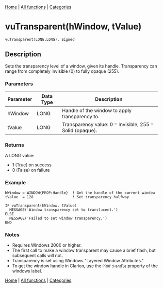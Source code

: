 [Home](../index.md) | [All functions](../all-functions.md) | [Categories](../categories/index.md)

# vuTransparent(hWindow, tValue)

```Prototype
vuTransparent(LONG,LONG), Signed
```


## Description
Sets the transparency level of a window, given its handle. Transparency can range from completely invisible (0) to fully opaque (255).

### Parameters

| Parameter | Data Type | Description                                                                 |
|-----------|-----------|-----------------------------------------------------------------------------|
| hWindow   | LONG      | Handle of the window to apply transparency to.                              |
| tValue    | LONG      | Transparency value: 0 = Invisible, 255 = Solid (opaque).                    |

### Returns
A LONG value:  
- 1 (True) on success  
- 0 (False) on failure  

### Example

```Clarion
hWindow = WINDOW{PROP:Handle}  ! Get the handle of the current window
tValue  = 128                  ! Set transparency halfway

IF vuTransparent(hWindow, tValue)
  MESSAGE('Window transparency set to translucent.')
ELSE
  MESSAGE('Failed to set window transparency.')
END
```

### Notes
- Requires Windows 2000 or higher.  
- The first call to make a window transparent may cause a brief flash, but subsequent calls will not.  
- Transparency is set using Windows "Layered Window Attributes."  
- To get the window handle in Clarion, use the `PROP:Handle` property of the windows label.

[Home](../index.md) | [All functions](../all-functions.md) | [Categories](../categories/index.md)
